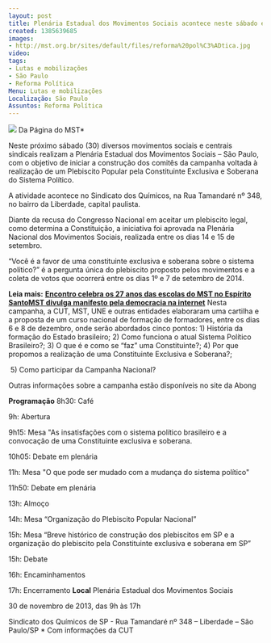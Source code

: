 ```yaml
---
layout: post
title: Plenária Estadual dos Movimentos Sociais acontece neste sábado em SP
created: 1385639685
images:
- http://mst.org.br/sites/default/files/reforma%20pol%C3%ADtica.jpg
video: 
tags:
- Lutas e mobilizações
- São Paulo
- Reforma Política
Menu: Lutas e mobilizações
Localização: São Paulo
Assuntos: Reforma Política
---
```



![](http://mst.org.br/sites/default/files/reforma%20pol%C3%ADtica.jpg)
Da Página do MST\*
  

Neste próximo sábado (30) diversos movimentos sociais e centrais sindicais realizam a Plenária Estadual dos Movimentos Sociais – São Paulo, com o objetivo de iniciar a construção dos comitês da campanha voltada à realização de um Plebiscito Popular pela Constituinte Exclusiva e Soberana do Sistema Político. 

A atividade acontece no Sindicato dos Químicos, na Rua Tamandaré nº 348, no bairro da Liberdade, capital paulista. 

Diante da recusa do Congresso Nacional em aceitar um plebiscito legal, como determina a Constituição, a iniciativa foi aprovada na Plenária Nacional dos Movimentos Sociais, realizada entre os dias 14 e 15 de setembro. 

“Você é a favor de uma constituinte exclusiva e soberana sobre o sistema político?” é a pergunta única do plebiscito proposto pelos movimentos e a coleta de votos que ocorrerá entre os dias 1º e 7 de setembro de 2014.

**Leia mais:**
[**Encontro celebra os 27 anos das escolas do MST no Espírito Santo**](http://www.mst.org.br/node/15484)[**MST divulga manifesto pela democracia na internet**](http://www.mst.org.br/node/15485)
Nesta campanha, a CUT, MST, UNE e outras entidades elaboraram uma cartilha e a proposta de um curso nacional de formação de formadores, entre os dias 6 e 8 de dezembro, onde serão abordados cinco pontos: 1) História da formação do Estado brasileiro; 2) Como funciona o atual Sistema Político Brasileiro?; 3) O que é e como se “faz” uma Constituinte?; 4) Por que propomos a realização de uma Constituinte Exclusiva e Soberana?;

 5) Como participar da Campanha Nacional? 

Outras informações sobre a campanha estão disponíveis no site da Abong 

**Programação**
8h30: Café 

9h: Abertura 

9h15: Mesa "As insatisfações com o sistema político brasileiro e a convocação de uma Constituinte exclusiva e soberana. 

10h05: Debate em plenária 

11h: Mesa "O que pode ser mudado com a mudança do sistema político" 

11h50: Debate em plenária 

13h: Almoço 

14h: Mesa “Organização do Plebiscito Popular Nacional” 

15h: Mesa “Breve histórico de construção dos plebiscitos em SP e a organização do plebiscito pela Constituinte exclusiva e soberana em SP” 

15h: Debate 

16h: Encaminhamentos 

17h: Encerramento
**Local**
Plenária Estadual dos Movimentos Sociais 

30 de novembro de 2013, das 9h às 17h 

Sindicato dos Químicos de SP - Rua Tamandaré nº 348 – Liberdade – São Paulo/SP
\* Com informações da CUT
